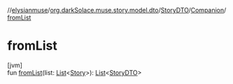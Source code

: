 //[elysianmuse](../../../../index.md)/[org.darkSolace.muse.story.model.dto](../../index.md)/[StoryDTO](../index.md)/[Companion](index.md)/[fromList](from-list.md)

# fromList

[jvm]\
fun [fromList](from-list.md)(list: [List](https://kotlinlang.org/api/latest/jvm/stdlib/kotlin.collections/-list/index.html)&lt;[Story](../../../org.darkSolace.muse.story.model/-story/index.md)&gt;): [List](https://kotlinlang.org/api/latest/jvm/stdlib/kotlin.collections/-list/index.html)&lt;[StoryDTO](../index.md)&gt;

